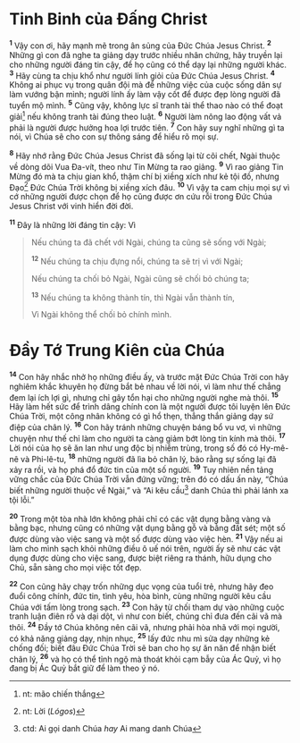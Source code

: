 # Tinh Binh của Ðấng Christ

<sup><b>1</b></sup> Vậy con ơi, hãy mạnh mẽ trong ân sủng của Ðức Chúa Jesus Christ. <sup><b>2</b></sup> Những gì con đã nghe ta giảng dạy trước nhiều nhân chứng, hãy truyền lại cho những người đáng tin cậy, để họ cũng có thể dạy lại những người khác. <sup><b>3</b></sup> Hãy cùng ta chịu khổ như người lính giỏi của Ðức Chúa Jesus Christ. <sup><b>4</b></sup> Không ai phục vụ trong quân đội mà để những việc của cuộc sống dân sự làm vướng bận mình; người lính ấy làm vậy cốt để được đẹp lòng người đã tuyển mộ mình. <sup><b>5</b></sup> Cũng vậy, không lực sĩ tranh tài thể thao nào có thể đoạt giải[^1-4418b34e-9164-49b0-a27e-c4d15735fd20] nếu không tranh tài đúng theo luật. <sup><b>6</b></sup> Người làm nông lao động vất vả phải là người được hưởng hoa lợi trước tiên. <sup><b>7</b></sup> Con hãy suy nghĩ những gì ta nói, vì Chúa sẽ cho con sự thông sáng để hiểu rõ mọi sự.

<sup><b>8</b></sup> Hãy nhớ rằng Ðức Chúa Jesus Christ đã sống lại từ cõi chết, Ngài thuộc về dòng dõi Vua Ða-vít, theo như Tin Mừng ta rao giảng. <sup><b>9</b></sup> Vì rao giảng Tin Mừng đó mà ta chịu gian khổ, thậm chí bị xiềng xích như kẻ tội đồ, nhưng Ðạo[^2-4418b34e-9164-49b0-a27e-c4d15735fd20] Ðức Chúa Trời không bị xiềng xích đâu. <sup><b>10</b></sup> Vì vậy ta cam chịu mọi sự vì cớ những người được chọn để họ cũng được ơn cứu rỗi trong Ðức Chúa Jesus Christ với vinh hiển đời đời.

<sup><b>11</b></sup> Ðây là những lời đáng tin cậy: Vì

> Nếu chúng ta đã chết với Ngài, chúng ta cũng sẽ sống với Ngài;
>
> <sup><b>12</b></sup> Nếu chúng ta chịu đựng nổi, chúng ta sẽ trị vì với Ngài;
>
> Nếu chúng ta chối bỏ Ngài, Ngài cũng sẽ chối bỏ chúng ta;
>
> <sup><b>13</b></sup> Nếu chúng ta không thành tín, thì Ngài vẫn thành tín,
>
> Vì Ngài không thể chối bỏ chính mình.

# Ðầy Tớ Trung Kiên của Chúa

<sup><b>14</b></sup> Con hãy nhắc nhở họ những điều ấy, và trước mặt Ðức Chúa Trời con hãy nghiêm khắc khuyên họ đừng bắt bẻ nhau về lời nói, vì làm như thế chẳng đem lại ích lợi gì, nhưng chỉ gây tổn hại cho những người nghe mà thôi. <sup><b>15</b></sup> Hãy làm hết sức để trình dâng chính con là một người được tôi luyện lên Ðức Chúa Trời, một công nhân không có gì hổ thẹn, thẳng thắn giảng dạy sứ điệp của chân lý. <sup><b>16</b></sup> Con hãy tránh những chuyện báng bổ vu vơ, vì những chuyện như thế chỉ làm cho người ta càng giảm bớt lòng tin kính mà thôi. <sup><b>17</b></sup> Lời nói của họ sẽ ăn lan như ung độc bị nhiễm trùng, trong số đó có Hy-mê-nê và Phi-lê-tu, <sup><b>18</b></sup> những người đã lìa bỏ chân lý, bảo rằng sự sống lại đã xảy ra rồi, và họ phá đổ đức tin của một số người. <sup><b>19</b></sup> Tuy nhiên nền tảng vững chắc của Ðức Chúa Trời vẫn đứng vững; trên đó có dấu ấn này, “Chúa biết những người thuộc về Ngài,” và “Ai kêu cầu[^3-4418b34e-9164-49b0-a27e-c4d15735fd20] danh Chúa thì phải lánh xa tội lỗi.”

<sup><b>20</b></sup> Trong một tòa nhà lớn không phải chỉ có các vật dụng bằng vàng và bằng bạc, nhưng cũng có những vật dụng bằng gỗ và bằng đất sét; một số được dùng vào việc sang và một số được dùng vào việc hèn. <sup><b>21</b></sup> Vậy nếu ai làm cho mình sạch khỏi những điều ô uế nói trên, người ấy sẽ như các vật dụng được dùng cho việc sang, được biệt riêng ra thánh, hữu dụng cho Chủ, sẵn sàng cho mọi việc tốt đẹp.

<sup><b>22</b></sup> Con cũng hãy chạy trốn những dục vọng của tuổi trẻ, nhưng hãy đeo đuổi công chính, đức tin, tình yêu, hòa bình, cùng những người kêu cầu Chúa với tấm lòng trong sạch. <sup><b>23</b></sup> Con hãy từ chối tham dự vào những cuộc tranh luận điên rồ và dại dột, vì như con biết, chúng chỉ đưa đến cãi vã mà thôi. <sup><b>24</b></sup> Ðầy tớ Chúa không nên cãi vã, nhưng phải hòa nhã với mọi người, có khả năng giảng dạy, nhịn nhục, <sup><b>25</b></sup> lấy đức nhu mì sửa dạy những kẻ chống đối; biết đâu Ðức Chúa Trời sẽ ban cho họ sự ăn năn để nhận biết chân lý, <sup><b>26</b></sup> và họ có thể tỉnh ngộ mà thoát khỏi cạm bẫy của Ác Quỷ, vì họ đang bị Ác Quỷ bắt giữ để làm theo ý nó.

[^1-4418b34e-9164-49b0-a27e-c4d15735fd20]: nt: mão chiến thắng

[^2-4418b34e-9164-49b0-a27e-c4d15735fd20]: nt: Lời (_Lógos_)

[^3-4418b34e-9164-49b0-a27e-c4d15735fd20]: ctd: Ai gọi danh Chúa _hay_ Ai mang danh Chúa
